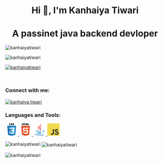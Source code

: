  <h1 align="center">Hi 👋, I'm Kanhaiya Tiwari</h1>
  <h1 align="center">A passinet java backend devloper</h1>
<img src="https://media.giphy.com/media/BgKEiHf1xNV0h6IcSX/giphy.gif" alt="kanhaiyatiwari" />
<p align="left"> <img src="https://komarev.com/ghpvc/?username=kanhaiyatiwari&label=Profile%20views&color=0e75b6&style=flat" alt="kanhaiyatiwari" /> </p>

<p align="left"> <a href="https://github.com/ryo-ma/github-profile-trophy"><img src="https://github-profile-trophy.vercel.app/?username=kanhaiyatiwari" alt="kanhaiyatiwari" /></a> </p>

<p align="left"> <a href="https://twitter.com/" target="blank"><img src="https://img.shields.io/twitter/follow/?logo=twitter&style=for-the-badge" alt="" /></a> </p>

<h3 align="left">Connect with me:</h3>
<p align="left">
<a href="https://linkedin.com/in/kanhaiya tiwari" target="blank"><img align="center" src="https://raw.githubusercontent.com/rahuldkjain/github-profile-readme-generator/master/src/images/icons/Social/linked-in-alt.svg" alt="kanhaiya tiwari" height="30" width="40" /></a>
</p>

<h3 align="left">Languages and Tools:</h3>
<p align="left"> <a href="https://www.w3schools.com/css/" target="_blank" rel="noreferrer"> <img src="https://raw.githubusercontent.com/devicons/devicon/master/icons/css3/css3-original-wordmark.svg" alt="css3" width="40" height="40"/> </a> <a href="https://www.w3.org/html/" target="_blank" rel="noreferrer"> <img src="https://raw.githubusercontent.com/devicons/devicon/master/icons/html5/html5-original-wordmark.svg" alt="html5" width="40" height="40"/> </a> <a href="https://www.java.com" target="_blank" rel="noreferrer"> <img src="https://raw.githubusercontent.com/devicons/devicon/master/icons/java/java-original.svg" alt="java" width="40" height="40"/> </a> <a href="https://developer.mozilla.org/en-US/docs/Web/JavaScript" target="_blank" rel="noreferrer"> <img src="https://raw.githubusercontent.com/devicons/devicon/master/icons/javascript/javascript-original.svg" alt="javascript" width="40" height="40"/> </a> </p>

<p><img align="left" src="https://github-readme-stats.vercel.app/api/top-langs?username=kanhaiyatiwari&show_icons=true&locale=en&layout=compact" alt="kanhaiyatiwari" /></p>

<p>&nbsp;<img align="center" src="https://github-readme-stats.vercel.app/api?username=kanhaiyatiwari&show_icons=true&locale=en" alt="kanhaiyatiwari" /></p>

<p><img align="center" src="https://github-readme-streak-stats.herokuapp.com/?user=kanhaiyatiwari&" alt="kanhaiyatiwari" /></p>
